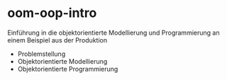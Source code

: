 # oom-oop-intro
Einführung in die objektorientierte Modellierung und Programmierung an einem Beispiel aus der Produktion

- Problemstellung
- Objektorientierte Modellierung
- Objektorientierte Programmierung

